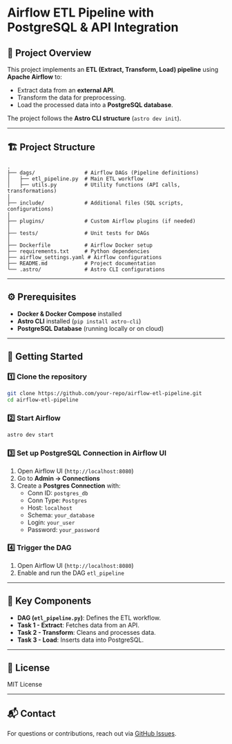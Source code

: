 # Airflow ETL Pipeline with PostgreSQL & API Integration

## 📌 Project Overview
This project implements an **ETL (Extract, Transform, Load) pipeline** using **Apache Airflow** to:
- Extract data from an **external API**.
- Transform the data for preprocessing.
- Load the processed data into a **PostgreSQL database**.

The project follows the **Astro CLI structure** (`astro dev init`).

---

## 🏗 Project Structure
```
.
├── dags/                # Airflow DAGs (Pipeline definitions)
│   ├── etl_pipeline.py  # Main ETL workflow
│   ├── utils.py         # Utility functions (API calls, transformations)
│
├── include/             # Additional files (SQL scripts, configurations)
│
├── plugins/             # Custom Airflow plugins (if needed)
│
├── tests/               # Unit tests for DAGs
│
├── Dockerfile           # Airflow Docker setup
├── requirements.txt     # Python dependencies
├── airflow_settings.yaml # Airflow configurations
├── README.md            # Project documentation
└── .astro/              # Astro CLI configurations
```

---

## ⚙️ Prerequisites
- **Docker & Docker Compose** installed
- **Astro CLI** installed (`pip install astro-cli`)
- **PostgreSQL Database** (running locally or on cloud)

---

## 🚀 Getting Started
### 1️⃣ Clone the repository
```bash
git clone https://github.com/your-repo/airflow-etl-pipeline.git
cd airflow-etl-pipeline
```

### 2️⃣ Start Airflow
```bash
astro dev start
```

### 3️⃣ Set up PostgreSQL Connection in Airflow UI
1. Open Airflow UI (`http://localhost:8080`)
2. Go to **Admin → Connections**
3. Create a **Postgres Connection** with:
   - Conn ID: `postgres_db`
   - Conn Type: `Postgres`
   - Host: `localhost`
   - Schema: `your_database`
   - Login: `your_user`
   - Password: `your_password`

### 4️⃣ Trigger the DAG
1. Open Airflow UI (`http://localhost:8080`)
2. Enable and run the DAG `etl_pipeline`

---

## 🔧 Key Components
- **DAG (`etl_pipeline.py`)**: Defines the ETL workflow.
- **Task 1 - Extract**: Fetches data from an API.
- **Task 2 - Transform**: Cleans and processes data.
- **Task 3 - Load**: Inserts data into PostgreSQL.

---

## 📜 License
MIT License

---

## 📬 Contact
For questions or contributions, reach out via [GitHub Issues](https://github.com/your-repo/airflow-etl-pipeline/issues).

